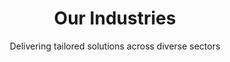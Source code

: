 ---
layout: industries
title: Our Industries
subtitle: Delivering tailored solutions across diverse sectors
intro_text: "At SLKone, we blend deep industry knowledge with cross-sector insights to uncover—and deliver—the most effective solutions to complex challenges. Our expertise spans various industries, ensuring that we provide customized strategies that meet the unique needs of each sector."
---